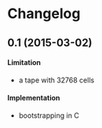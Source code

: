 # Changelog

## 0.1 (2015-03-02)

#### Limitation
- a tape with 32768 cells

#### Implementation
- bootstrapping in C
